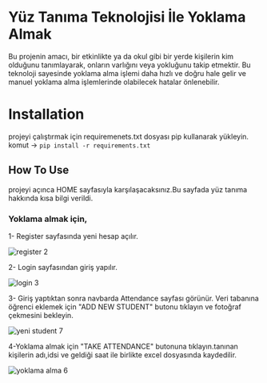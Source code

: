 # Yüz Tanıma Teknolojisi İle Yoklama Almak
Bu projenin amacı, bir etkinlikte ya da okul gibi bir yerde kişilerin kim olduğunu tanımlayarak, onların varlığını veya yokluğunu takip etmektir. Bu teknoloji sayesinde yoklama alma işlemi daha hızlı ve doğru hale gelir ve manuel yoklama alma işlemlerinde olabilecek hatalar önlenebilir.
# Installation
projeyi çalıştırmak için requiremenets.txt dosyası pip kullanarak yükleyin.
komut ->  `pip install -r requirements.txt`
## How To Use 
projeyi açınca HOME sayfasıyla karşılaşacaksınız.Bu sayfada yüz tanıma hakkında kısa bilgi verildi.
### Yoklama almak için,
1- Register sayfasında yeni hesap açılır.

![register 2](https://user-images.githubusercontent.com/59232417/215354471-1421a42e-9fcf-4765-8766-44f47e17889a.png)

2- Login sayfasından giriş yapılır.

![login 3](https://user-images.githubusercontent.com/59232417/215354493-727ec542-d0e4-4a14-9097-7f83c8728989.png)

3- Giriş yaptıktan sonra navbarda Attendance sayfası görünür. Veri tabanına öğrenci eklemek için "ADD NEW STUDENT" butonu tıklayın ve fotoğraf çekmesini bekleyin.

![yeni student 7](https://user-images.githubusercontent.com/59232417/215355347-775addc2-0974-459b-912c-57d56c2d49d2.png)

4-Yoklama almak için "TAKE ATTENDANCE" butonuna tıklayın.tanınan kişilerin adı,idsi ve geldiği saat ile birlikte excel dosyasında kaydedilir.

![yoklama alma 6](https://user-images.githubusercontent.com/59232417/215356167-f2e11d91-967c-4114-b2f0-45347347213e.png)
